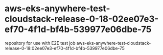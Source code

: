 # aws-eks-anywhere-test-cloudstack-release-0-18-02ee07e3-ef70-4f1d-bf4b-539977e06dbe-75
repository for use with E2E test job aws-eks-anywhere-test-cloudstack-release-0-18:02ee07e3-ef70-4f1d-bf4b-539977e06dbe-75
